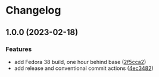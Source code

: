 # Changelog

## 1.0.0 (2023-02-18)


### Features

* add Fedora 38 build, one hour behind base ([2f5cca2](https://github.com/graybush/ublue-zotac/commit/2f5cca2e9b7b9892dc6af57a8312965dd99a398d))
* add release and conventional commit actions ([4ec3482](https://github.com/graybush/ublue-zotac/commit/4ec3482033a54db0ef8d995e4cd56897b7d8661d))
